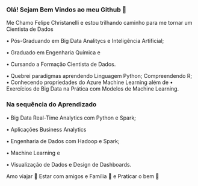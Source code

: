 ### Olá! Sejam Bem Vindos ao meu Github 👋

Me Chamo Felipe Christanelli e estou trilhando caminho para me tornar um Cientista de Dados

• Pós-Graduando em Big Data Analitycs e Inteligência Artificial;

• Graduado em Engenharia Química e 

• Cursando a Formação Cientista de Dados.

• Quebrei paradigmas aprendendo Linguagem Python; Compreendendo R;
• Conhecendo propriedades do Azure Machine Learning além de
• Exercícios de Big Data na Prática com Modelos de Machine Learning.

### Na sequência do Aprendizado
• Big Data Real-Time Analytics com Python e Spark;

• Aplicações Business Analytics

• Engenharia de Dados com Hadoop e Spark;

• Machine Learning e 

• Visualização de Dados e Design de Dashboards.


Amo viajar 🛫
Estar com amigos e Família 🍷
e Praticar o bem 🙏



<!--
**FelipeChristanelli/FelipeChristanelli** is a ✨ _special_ ✨ repository because its `README.md` (this file) appears on your GitHub profile.


